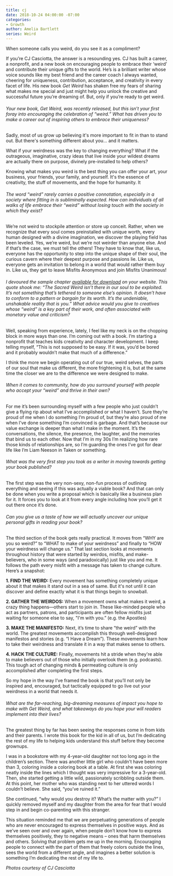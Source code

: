 ```yaml
---
title: cj
date: 2018-10-24 04:00:00 -07:00
categories:
- Growth
author: Amelia Bartlett
series: Weird
---
```


When someone calls you weird, do you see it as a compliment? 

If you’re CJ Casciotta, the answer is a resounding yes. CJ has built a career, a nonprofit, and a new book on encouraging people to embrace their ‘weird’ and contribute their unique gifts to the world. He’s is a brilliant writer whose voice sounds like my best friend and the career coach I always wanted, cheering for uniqueness, contribution, acceptance, and creativity in every facet of life. His new book _Get Weird_ has shaken free my fears of sharing what makes me special and just might help you unlock the creative and successful future you’re dreaming of. But, only if you’re ready to get weird.  

###### Your new book, _Get Weird_, was recently released, but this isn’t your first foray into encouraging the celebration of “weird.” What has driven you to make a career out of inspiring others to embrace their uniqueness? 

Sadly, most of us grow up believing it's more important to fit in than to stand out. But there's something different about you... and it matters. 

What if your weirdness was the key to changing everything? What if the outrageous, imaginative, crazy ideas that live inside your wildest dreams are actually there on purpose, divinely pre-installed to help others? 

Knowing what makes you weird is the best thing you can offer your art, your business, your friends, your family, and yourself. It's the essence of creativity, the stuff of movements, and the hope for humanity. It

###### The word “weird” rarely carries a positive connotation, especially in a society where fitting in is subliminally expected. How can individuals of all walks of life embrace their “weird” without losing touch with the society in which they exist?

We’re not weird to stockpile attention or store up conceit. Rather, when we recognize that every soul comes preinstalled with unique worth, every human designed with a divine imagination, we discover the playing field has been leveled.  Yes, we’re weird, but we’re not weirder than anyone else.  And if that’s the case, we must tell the others! They have to know that, like us, everyone has the opportunity to step into the unique shape of their soul, the curious cavern where their deepest purpose and passions lie. Like us, everyone gets an invitation to belong in a world that would rather them buy in. Like us, they get to leave Misfits Anonymous and join Misfits Unanimous! 

###### I devoured the sample chapter [available for download](https://www.getweirdbook.com/chapter?r_done=1) on your website. This quote shook me: “The Sacred Weird isn’t there in our soul to be exploited. It’s not something that’s tethered to someone else’s opinion. It doesn’t have to conform to a pattern or bargain for its worth. It’s the undeniable, unshakable reality that is you.” What advice would you give to creatives whose “weird” is a key part of their work, and often associated with monetary value and criticism?

Well, speaking from experience, lately, I feel like my neck is on the chopping block in more ways than one. I’m coming out with a book. I’m starting a nonprofit that teaches kids creativity and character development. I keep telling myself, “This is not supposed to be easy. If it was, you’d be bored and it probably wouldn’t make that much of a difference.”  

I think the more we begin operating out of our true, weird selves, the parts of our soul that make us different, the more frightening it is, but at the same time the closer we are to the difference we were designed to make. 

###### When it comes to community, how do you surround yourself with people who accept your “weird” and thrive in their own? 

For me it’s been surrounding myself with a few people who just couldn’t give a flying rip about what I’ve accomplished or what I haven’t. Sure they’re proud of me when I do something I’m proud of, but they’re also proud of me when I’ve done something I’m convinced is garbage. And that’s because our value exchange is deeper than what I make in the moment. It’s the conversations, the silence, the presence, the laughter, and the memories that bind us to each other.  Now that I’m in my 30s I’m realizing how rare those kinds of relationships are, so I’m guarding the ones I’ve got for dear life like I’m Liam Neeson in Taken or something. 

###### What was the very first step you took as a writer in moving towards getting your book published?

The first step was the very non-sexy, non-fun process of outlining everything and seeing if this was actually a viable book? And that can only be done when you write a proposal which is basically like a business plan for it. It forces you to look at it from every angle including how you’ll get it out there once it’s done. 

###### Can you give us a taste of how we will actually uncover our unique personal gifts in reading your book? 

The third section of the book gets really practical. It moves from “WHY are you so weird?” to “WHAT to make of your weirdness” and finally to “HOW your weirdness will change us.” That last section looks at movements throughout history that were started by weirdos, misfits, and make-believers, who in some ways (and paradoxically) just like you and me. It follows the path every misfit with a message has taken to change culture. Here’s a snapshot:

**1. FIND THE WEIRD:** Every movement has something completely unique about it that makes it stand out in a sea of same. But it's not until it can discover and define exactly what it is that things begin to snowball.

**2. GATHER THE WEIRDOS:** When a movement owns what makes it weird, a crazy thing happens—others start to join in. These like-minded people who act as partners, patrons, and participants are often fellow misfits just waiting for someone else to say, "I'm with you.” (e.g. the Apostles) 

**3. MAKE THE MANIFESTO:** Next, it’s time to share “the weird” with the world. The greatest movements accomplish this through well-designed manifestos and stories (e.g. “I Have a Dream”). These movements learn how to take their weirdness and translate it in a way that makes sense to others.

**4. HACK THE CULTURE:** Finally, movements hit a stride when they're able to make believers out of those who initially overlook them (e.g. podcasts). This tough act of changing minds & permeating culture is only accomplished after completing the first steps.

So my hope in the way I’ve framed the book is that you’ll not only be inspired and, encouraged, but tactically equipped to go live out your weirdness in a world that needs it.  

###### What are the far-reaching, big-dreaming measures of impact you hope to make with Get Weird, and what takeaways do you hope your will readers implement into their lives? 

The greatest thing by far has been seeing the responses come in from kids and their parents. I wrote this book for the kid in all of us, but I’m dedicating the rest of my life to helping kids understand this stuff before they become grownups. 

I was in a bookstore  with my 4-year-old daughter not too long ago in the children’s section. There was another little girl who couldn’t have been more than 3, coloring inside a coloring book at a table. At first she was coloring neatly inside the lines which I thought was very impressive for a 3-year-old. Then, she started getting a little wild, passionately scribbling outside them. At this point, her mother who was standing next to her uttered words I couldn’t believe. She said, “you’ve ruined it.” 

She continued, “why would you destroy it? What’s the matter with you?” I quickly removed myself and my daughter from the area for fear that I would step in and begin co-parenting with this stranger. 

This situation reminded me that we are perpetuating generations of people who are never encouraged to express themselves in positive ways. And as we’ve seen over and over again, when people don’t know how to express themselves positively, they to negative means – ones that harm themselves and others. Solving that problem gets me up in the morning. Encouraging people to connect with the part of them that freely colors outside the lines, sees the world from a different angle, and imagines a better solution is something I’m dedicating the rest of my life to.

_Photos courtesy of CJ Casciotta_